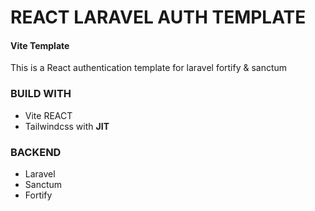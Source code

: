 # REACT LARAVEL AUTH TEMPLATE
#### Vite Template
This is a React authentication template for laravel fortify & sanctum 

### BUILD WITH
* Vite REACT
* Tailwindcss with  **JIT**

### BACKEND 
* Laravel
* Sanctum
* Fortify
